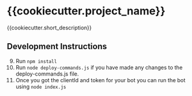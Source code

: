 # {{cookiecutter.project_name}}

{{cookiecutter.short_description}}

## Development Instructions
<!-- TODO -->

9. Run `npm install`
10. Run `node deploy-commands.js` if you have made any changes to the deploy-commands.js file.
11. Once you got the clientId and token for your bot you can run the bot using `node index.js`
